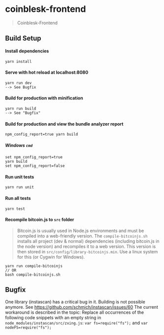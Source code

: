 # coinblesk-frontend

> Coinblesk-Frontend

## Build Setup

#### Install dependencies
    yarn install

#### Serve with hot reload at localhost:8080
    yarn run dev
    --> See Bugfix

#### Build for production with minification
    yarn run build
    --> See "Bugfix"

#### Build for production and view the bundle analyzer report
    npm_config_report=true yarn build
##### Windows `cmd`
    set npm_config_report=true
    yarn build
    set npm_config_report=false

#### Run unit tests
    yarn run unit

#### Run all tests
    yarn test

#### Recompile bitcoin.js to `src` folder
> Bitcoin.js is usually used in Node.js environments and must be compiled into a web-friendly version. The `compile-bitcoinjs.sh` installs all project (dev & normal) dependencies (including bitcoin.js in the node version) and recompiles it to a web version. This version is then stored in `src/config/library-bitcoinjs.min`. Use a linux system for this (or Cygwin for Windows).

    yarn run compile-bitcoinjs
    // OR
    bash compile-bitcoinjs.sh


## Bugfix
One library (instascan) has a critical bug in it. Building is not possible anymore. See https://github.com/schmich/instascan/issues/60
The current workaround is described in the topic: Replace all occurrences of the following code snippets with an empty string in `node_modules/instascan/src/zxing.js`:
`var fs=require("fs");` and `var nodeFS=require("fs");`
